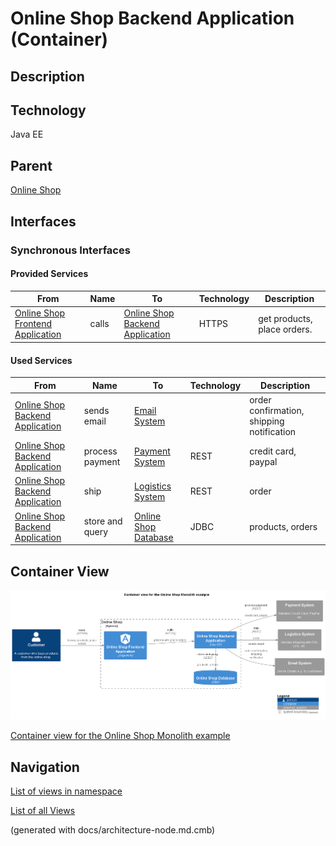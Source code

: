 # Online Shop Backend Application (Container)
## Description


## Technology
Java EE

## Parent
[Online Shop](../../../../software-development/architecture/example/monolith/online-shop-system.md)

## Interfaces

### Synchronous Interfaces

#### Provided Services

| From | Name | To | Technology | Description |
|---|---|---|---|---|
| [Online Shop Frontend Application](../../../../software-development/architecture/example/monolith/online-shop-frontend.md) | calls | [Online Shop Backend Application](../../../../software-development/architecture/example/monolith/online-shop-backend.md) | HTTPS | get products, place orders. |

#### Used Services

| From | Name | To | Technology | Description |
|---|---|---|---|---|
| [Online Shop Backend Application](../../../../software-development/architecture/example/monolith/online-shop-backend.md) | sends email | [Email System](../../../../software-development/architecture/example/monolith/email-system.md) |  | order confirmation, shipping notification |
| [Online Shop Backend Application](../../../../software-development/architecture/example/monolith/online-shop-backend.md) | process payment | [Payment System](../../../../software-development/architecture/example/monolith/payment-system.md) | REST | credit card, paypal |
| [Online Shop Backend Application](../../../../software-development/architecture/example/monolith/online-shop-backend.md) | ship | [Logistics System](../../../../software-development/architecture/example/monolith/logistics-system.md) | REST | order |
| [Online Shop Backend Application](../../../../software-development/architecture/example/monolith/online-shop-backend.md) | store and query | [Online Shop Database](../../../../software-development/architecture/example/monolith/online-shop-db.md) | JDBC | products, orders |

## Container View
![Container view for the Online Shop Monolith example](../../../../software-development/architecture/example/monolith/container-view.png)

[Container view for the Online Shop Monolith example](../../../../software-development/architecture/example/monolith/container-view.md)


## Navigation
[List of views in namespace](./views-in-namespace.md)

[List of all Views](../../../../views.md)

(generated with docs/architecture-node.md.cmb)
